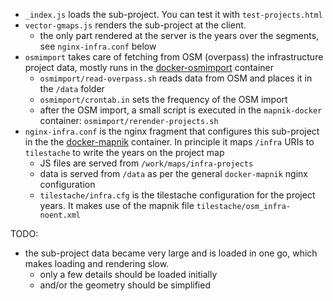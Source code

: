 - `_index.js` loads the sub-project. You can test it with `test-projects.html` 
- `vector-gmaps.js` renders the sub-project at the client. 
  * the only part rendered at the server is the years over the segments, see  `nginx-infra.conf`   below
- `osmimport` takes care of fetching from OSM (overpass) the infrastructure project data, mostly runs in the [docker-osmimport](../docker-osmimport) container 
  * `osmimport/read-overpass.sh` reads data from OSM and places it in the `/data` folder
  *  `osmimport/crontab.in`  sets the frequency of the OSM import
  * after the OSM import, a small script is executed in the `mapnik-docker` container: `osmimport/rerender-projects.sh` 
- `nginx-infra.conf`  is the nginx fragment that configures this sub-project in the the [docker-mapnik](../docker-mapnik) container. In principle it maps `/infra` URIs to `tilestache` to write the years on the project map
  * JS files are served from `/work/maps/infra-projects`  
  * data is served from `/data` as per the general `docker-mapnik` nginx configuration
  * `tilestache/infra.cfg` is the tilestache configuration for the project years. It makes use of the mapnik file `tilestache/osm_infra-noent.xml` 

TODO: 
- the sub-project data became very large and is loaded in one go, which makes loading and rendering slow. 
  * only a few details should be loaded initially
  * and/or the geometry should be simplified
